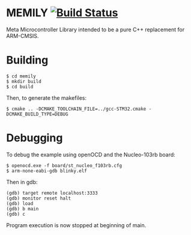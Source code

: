# MEMILY [![Build Status](https://travis-ci.org/0xB767B/memily.svg?branch=master)](https://travis-ci.org/0xB767B/memily)

Meta Microcontroller Library intended to be a pure C++ replacement for ARM-CMSIS.

# Building

    $ cd memily
    $ mkdir build
    $ cd build

Then, to generate the makefiles:

    $ cmake .. -DCMAKE_TOOLCHAIN_FILE=../gcc-STM32.cmake -DCMAKE_BUILD_TYPE=DEBUG

# Debugging

To debug the example using openOCD and the Nucleo-103rb board:

    $ openocd.exe -f board/st_nucleo_f103rb.cfg
    $ arm-none-eabi-gdb blinky.elf

Then in gdb:

    (gdb) target remote localhost:3333
    (gdb) monitor reset halt
    (gdb) load
    (gdb) b main
    (gdb) c
    
Program execution is now stopped at beginning of main.
